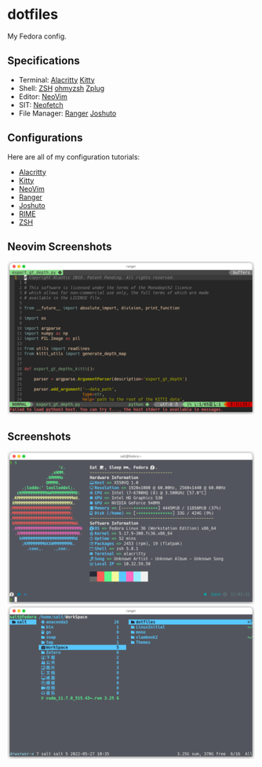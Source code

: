 # dotfiles

My Fedora config.

## Specifications

- Terminal: [Alacritty](https://github.com/alacritty/alacritty) [Kitty](https://sw.kovidgoyal.net/kitty/)
- Shell: [ZSH](https://github.com/zsh-users/zsh) [ohmyzsh](https://github.com/ohmyzsh/ohmyzsh) [Zplug](https://github.com/zplug/zplug)
- Editor: [NeoVim](http://neovim.org/)
- SIT: [Neofetch](https://github.com/dylanaraps/neofetch)
- File Manager: [Ranger](https://ranger.github.io/) [Joshuto]((https://github.com/kamiyaa/joshuto))

## Configurations

Here are all of my configuration tutorials:

- [Alacritty](config/alacritty/README.md)
- [Kitty](config/kitty/README.md)
- [NeoVim](config/nvim/README.md)
- [Ranger](config/ranger/README.md)
- [Joshuto](config/joshuto/README.md)
- [RIME](config/rime/README.md)
- [ZSH](doc/zsh.md)

## Neovim Screenshots

![nvim](imgs/nvim.png)

## Screenshots

![neofetch](imgs/s1.png)
![ranger](imgs/s2.png)